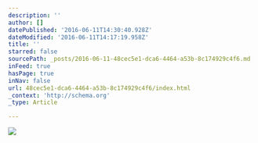 ```yaml
---
description: ''
author: []
datePublished: '2016-06-11T14:30:40.928Z'
dateModified: '2016-06-11T14:17:19.958Z'
title: ''
starred: false
sourcePath: _posts/2016-06-11-48cec5e1-dca6-4464-a53b-8c174929c4f6.md
inFeed: true
hasPage: true
inNav: false
url: 48cec5e1-dca6-4464-a53b-8c174929c4f6/index.html
_context: 'http://schema.org'
_type: Article

---
```

![](https://the-grid-user-content.s3-us-west-2.amazonaws.com/9bca2f2f-af74-4885-8d71-d338cb723514.jpg)